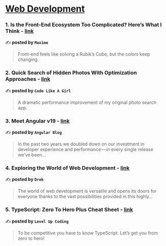 
<h1><a href=https://medium.com/tag/web-development/recommended target="_blank" rel="noopener noreferrer">Web Development</a></h1>
<h3>1. Is the Front-End Ecosystem Too Complicated? Here’s What I Think - <a href="https://medium.com/@all.technology.stories/is-the-front-end-ecosystem-too-complicated-heres-what-i-think-51419fdb1417" target="_blank" rel="noopener noreferrer">link</a></h3>

✍️ **posted by `Maxime`**

<blockquote>Front-end feels like solving a Rubik’s Cube, but the colors keep changing.</blockquote>

<h3>2. Quick Search of Hidden Photos With Optimization Approaches - <a href="https://medium.com/code-like-a-girl/quick-search-of-hidden-photos-with-optimization-approaches-57dcdbbc90be" target="_blank" rel="noopener noreferrer">link</a></h3>

✍️ **posted by `Code Like A Girl`**

<blockquote>A dramatic performance improvement of my original photo search app.</blockquote>

<h3>3. Meet Angular v19 - <a href="https://medium.com/angular-blog/meet-angular-v19-7b29dfd05b84" target="_blank" rel="noopener noreferrer">link</a></h3>

✍️ **posted by `Angular Blog`**

<blockquote>In the past two years we doubled down on our investment in developer experience and performance — in every single release we’ve been…</blockquote>

<h3>4. Exploring the World of Web Development - <a href="https://medium.com/@daylightmahp1/exploring-the-world-of-web-development-8b7e4d553b6e" target="_blank" rel="noopener noreferrer">link</a></h3>

✍️ **posted by `Drek`**

<blockquote>The world of web development is versatile and opens its doors for everyone thanks to the vast possibilities provided in this highly…</blockquote>

<h3>5. TypeScript: Zero To Hero Plus Cheat Sheet - <a href="https://medium.com/gitconnected/typescript-zero-to-hero-plus-cheat-sheet-c11ff20efdb1" target="_blank" rel="noopener noreferrer">link</a></h3>

✍️ **posted by `Level Up Coding`**

<blockquote>To be competitive you have to know TypeScript. Let’s get you from zero to hero!</blockquote>

